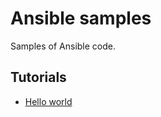 # Ansible samples

Samples of Ansible code.

## Tutorials

* [Hello world](./docs/01-hello-world.md)
